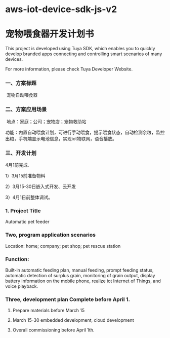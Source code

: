 # aws-iot-device-sdk-js-v2
# 宠物喂食器开发计划书

This project is developed using Tuya SDK, which enables you to quickly develop branded apps connecting and controlling smart scenarios of many devices.         

For more information, please check Tuya Developer Website.

### 一、方案标题

​	宠物自动喂食器

### 二、方案应用场景

​	地点：家庭；公司；宠物店；宠物救助站

​	功能：内置自动喂食计划，可进行手动喂食，提示喂食状态，自动检测余粮，监控出粮，手机端显示电池信息，实现iot物联网，语音播放。

### 三、开发计划

4月1前完成.

1）3月15前准备物料

2）3月15-30日嵌入式开发、云开发

3）4月1日前整体调试。

### 1. Project Title  

Automatic pet feeder 

### Two, program application scenarios  

Location: home; company; pet shop; pet rescue station  

### Function: 

Built-in automatic feeding plan, manual feeding, prompt feeding status, automatic detection of surplus grain, monitoring of grain output, display battery information on the mobile phone, realize iot Internet of Things, and voice playback. 

### Three, development plan Complete before April 1. 

1) Prepare materials before March 15 

2) March 15-30 embedded development, cloud development

3) Overall commissioning before April 1th. 

